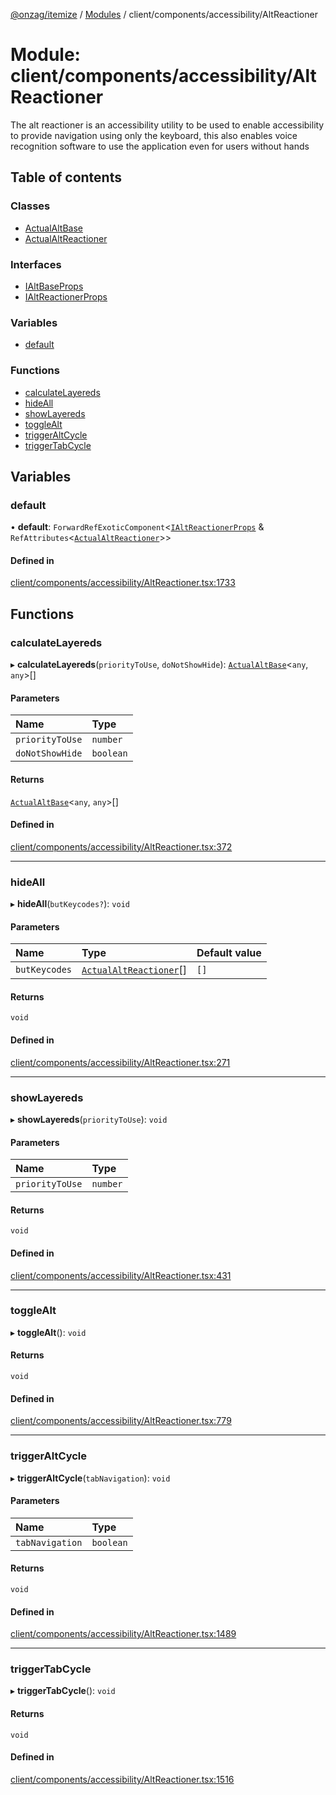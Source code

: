 [@onzag/itemize](../README.md) / [Modules](../modules.md) / client/components/accessibility/AltReactioner

# Module: client/components/accessibility/AltReactioner

The alt reactioner is an accessibility utility to be used to enable
accessibility to provide navigation using only the keyboard, this also
enables voice recognition software to use the application even for
users without hands

## Table of contents

### Classes

- [ActualAltBase](../classes/client_components_accessibility_AltReactioner.ActualAltBase.md)
- [ActualAltReactioner](../classes/client_components_accessibility_AltReactioner.ActualAltReactioner.md)

### Interfaces

- [IAltBaseProps](../interfaces/client_components_accessibility_AltReactioner.IAltBaseProps.md)
- [IAltReactionerProps](../interfaces/client_components_accessibility_AltReactioner.IAltReactionerProps.md)

### Variables

- [default](client_components_accessibility_AltReactioner.md#default)

### Functions

- [calculateLayereds](client_components_accessibility_AltReactioner.md#calculatelayereds)
- [hideAll](client_components_accessibility_AltReactioner.md#hideall)
- [showLayereds](client_components_accessibility_AltReactioner.md#showlayereds)
- [toggleAlt](client_components_accessibility_AltReactioner.md#togglealt)
- [triggerAltCycle](client_components_accessibility_AltReactioner.md#triggeraltcycle)
- [triggerTabCycle](client_components_accessibility_AltReactioner.md#triggertabcycle)

## Variables

### default

• **default**: `ForwardRefExoticComponent`<[`IAltReactionerProps`](../interfaces/client_components_accessibility_AltReactioner.IAltReactionerProps.md) & `RefAttributes`<[`ActualAltReactioner`](../classes/client_components_accessibility_AltReactioner.ActualAltReactioner.md)\>\>

#### Defined in

[client/components/accessibility/AltReactioner.tsx:1733](https://github.com/onzag/itemize/blob/a24376ed/client/components/accessibility/AltReactioner.tsx#L1733)

## Functions

### calculateLayereds

▸ **calculateLayereds**(`priorityToUse`, `doNotShowHide`): [`ActualAltBase`](../classes/client_components_accessibility_AltReactioner.ActualAltBase.md)<`any`, `any`\>[]

#### Parameters

| Name | Type |
| :------ | :------ |
| `priorityToUse` | `number` |
| `doNotShowHide` | `boolean` |

#### Returns

[`ActualAltBase`](../classes/client_components_accessibility_AltReactioner.ActualAltBase.md)<`any`, `any`\>[]

#### Defined in

[client/components/accessibility/AltReactioner.tsx:372](https://github.com/onzag/itemize/blob/a24376ed/client/components/accessibility/AltReactioner.tsx#L372)

___

### hideAll

▸ **hideAll**(`butKeycodes?`): `void`

#### Parameters

| Name | Type | Default value |
| :------ | :------ | :------ |
| `butKeycodes` | [`ActualAltReactioner`](../classes/client_components_accessibility_AltReactioner.ActualAltReactioner.md)[] | `[]` |

#### Returns

`void`

#### Defined in

[client/components/accessibility/AltReactioner.tsx:271](https://github.com/onzag/itemize/blob/a24376ed/client/components/accessibility/AltReactioner.tsx#L271)

___

### showLayereds

▸ **showLayereds**(`priorityToUse`): `void`

#### Parameters

| Name | Type |
| :------ | :------ |
| `priorityToUse` | `number` |

#### Returns

`void`

#### Defined in

[client/components/accessibility/AltReactioner.tsx:431](https://github.com/onzag/itemize/blob/a24376ed/client/components/accessibility/AltReactioner.tsx#L431)

___

### toggleAlt

▸ **toggleAlt**(): `void`

#### Returns

`void`

#### Defined in

[client/components/accessibility/AltReactioner.tsx:779](https://github.com/onzag/itemize/blob/a24376ed/client/components/accessibility/AltReactioner.tsx#L779)

___

### triggerAltCycle

▸ **triggerAltCycle**(`tabNavigation`): `void`

#### Parameters

| Name | Type |
| :------ | :------ |
| `tabNavigation` | `boolean` |

#### Returns

`void`

#### Defined in

[client/components/accessibility/AltReactioner.tsx:1489](https://github.com/onzag/itemize/blob/a24376ed/client/components/accessibility/AltReactioner.tsx#L1489)

___

### triggerTabCycle

▸ **triggerTabCycle**(): `void`

#### Returns

`void`

#### Defined in

[client/components/accessibility/AltReactioner.tsx:1516](https://github.com/onzag/itemize/blob/a24376ed/client/components/accessibility/AltReactioner.tsx#L1516)
